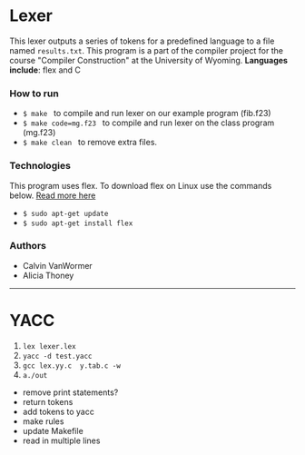 # Lexer
This lexer outputs a series of tokens for a predefined language to a file named `results.txt`. This program is a part of the compiler project for the course "Compiler Construction" at the University of Wyoming. **Languages include**: flex and C

### How to run
- `$ make ` to compile and run lexer on our example program (fib.f23)
- `$ make code=mg.f23 ` to compile and run lexer on the class program (mg.f23)
- `$ make clean ` to remove extra files.

### Technologies
This program uses flex. To download flex on Linux use the commands below. [Read more here](https://www.geeksforgeeks.org/flex-fast-lexical-analyzer-generator/)
- `$ sudo apt-get update`
- `$ sudo apt-get install flex`

### Authors
- Calvin VanWormer
- Alicia Thoney




----------------------------------------
# YACC
1. `lex lexer.lex`
1. `yacc -d test.yacc`
1. `gcc lex.yy.c  y.tab.c -w`
1. `a./out`

- remove print statements?
- return tokens
- add tokens to yacc
- make rules
- update Makefile
- read in multiple lines